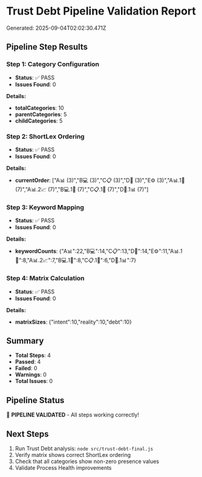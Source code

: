 # Trust Debt Pipeline Validation Report

Generated: 2025-09-04T02:02:30.471Z

## Pipeline Step Results


### Step 1: Category Configuration
- **Status**: ✅ PASS
- **Issues Found**: 0



**Details:**
- **totalCategories**: 10
- **parentCategories**: 5
- **childCategories**: 5

### Step 2: ShortLex Ordering
- **Status**: ✅ PASS
- **Issues Found**: 0



**Details:**
- **currentOrder**: ["A📊 (3)","B💻 (3)","C📋 (3)","D🎨 (3)","E⚙️ (3)","A📊.1💎 (7)","A📊.2📈 (7)","B💻.1🔧 (7)","C📋.1📝 (7)","D🎨.1📊 (7)"]

### Step 3: Keyword Mapping
- **Status**: ✅ PASS
- **Issues Found**: 0



**Details:**
- **keywordCounts**: {"A📊":22,"B💻":14,"C📋":13,"D🎨":14,"E⚙️":11,"A📊.1💎":8,"A📊.2📈":7,"B💻.1🔧":8,"C📋.1📝":6,"D🎨.1📊":7}

### Step 4: Matrix Calculation
- **Status**: ✅ PASS
- **Issues Found**: 0



**Details:**
- **matrixSizes**: {"intent":10,"reality":10,"debt":10}


## Summary

- **Total Steps**: 4
- **Passed**: 4
- **Failed**: 0  
- **Warnings**: 0
- **Total Issues**: 0

## Pipeline Status

🎉 **PIPELINE VALIDATED** - All steps working correctly!

## Next Steps

1. Run Trust Debt analysis: `node src/trust-debt-final.js`
2. Verify matrix shows correct ShortLex ordering
3. Check that all categories show non-zero presence values
4. Validate Process Health improvements
